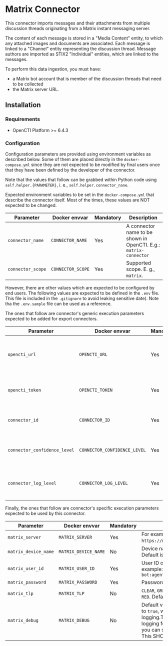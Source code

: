 # Matrix Connector

This connector imports messages and their attachments from multiple discussion threads originating from a Matrix instant messaging server.

The content of each message is stored in  a "Media Content" entity, to which any attached images and documents are associated. Each message is linked to a "Channel" entity representing the discussion thread. Message authors are imported as STIX2 "Individual" entities, which are linked to the messages.

To perform this data ingestion, you must have:
- a Matrix bot account that is member of the discussion threads that need to be collected
- the Matrix server URL.


## Installation

### Requirements

- OpenCTI Platform >= 6.4.3

### Configuration

Configuration parameters are provided using environment variables as described below.
Some of them are placed directly in the `docker-compose.yml` since they are not expected to be modified by final users once that they have been defined by the developer of the connector.

Note that the values that follow can be grabbed within Python code using `self.helper.{PARAMETER}`, i. e., `self.helper.connector_nane`.

Expected environment variables to be set in the  `docker-compose.yml` that describe the connector itself.
Most of the times, these values are NOT expected to be changed.

| Parameter                            | Docker envvar                       | Mandatory    | Description                                                                                                                                                |
| ------------------------------------ | ----------------------------------- | ------------ | ---------------------------------------------------------------------------------------------------------------------------------------------------------- |
| `connector_name`                     | `CONNECTOR_NAME`                    | Yes          | A connector name to be shown in OpenCTI. E.g.: `matrix-connector`                                                                                                                   |
| `connector_scope`                    | `CONNECTOR_SCOPE`                   | Yes          | Supported scope. E. g., `matrix`.                                                                                                                       |

However, there are other values which are expected to be configured by end users.
The following values are expected to be defined in the `.env` file.
This file is included in the `.gitignore` to avoid leaking sensitive date). 
Note tha the `.env.sample` file can be used as a reference.

The ones that follow are connector's generic execution parameters expected to be added for export connectors.

| Parameter                            | Docker envvar                       | Mandatory    | Description                                                                                                                                                |
| ------------------------------------ | ----------------------------------- | ------------ | ---------------------------------------------------------------------------------------------------------------------------------------------------------- |
| `opencti_url`                        | `OPENCTI_URL`                       | Yes          | The URL of the OpenCTI platform. Note that final `/` should be avoided. Example value: `http://opencti:8080`                                               |
| `opencti_token`                      | `OPENCTI_TOKEN`                     | Yes          | The default admin token configured in the OpenCTI platform parameters file.                                                                                |
| `connector_id`                       | `CONNECTOR_ID`                      | Yes          | A valid arbitrary `UUIDv4` that must be unique for this connector.                                                                                         |
| `connector_confidence_level`         | `CONNECTOR_CONFIDENCE_LEVEL`        | Yes          | The default confidence level for created sightings (a number between 1 and 4).                                                                             |
| `connector_log_level`                | `CONNECTOR_LOG_LEVEL`               | Yes          | The log level for this connector, could be `debug`, `info`, `warn` or `error` (less verbose).                                                              |

Finally, the ones that follow are connector's specific execution parameters expected to be used by this connector.

| Parameter                            | Docker envvar                       | Mandatory    | Description                                                                                                                                                |
| ------------------------------------ | ----------------------------------- | ------------ | ---------------------------------------------------------------------------------------------------------------------------------------------------------- |
| `matrix_server`                    | `MATRIX_SERVER`                   | Yes          | For example: `https://matrix.agent.tchap.gouv.fr`.                                                                                                                                       |
| `matrix_device_name`                    | `MATRIX_DEVICE_NAME`                   | No          | Device name of the Matrix Client. Default is `octi_bot`.                                                                                                                                     |
| `matrix_user_id`                    | `MATRIX_USER_ID`                   | Yes          | User ID of the bot account. For example: `@octi-bot:agent.tchap.gouv.fr`                                                                                                                                       |
| `matrix_password`                    | `MATRIX_PASSWORD`                   | Yes          | Password of the bot account.                                                                                                                                      |
| `matrix_tlp`                    | `MATRIX_TLP`                   | No          | `CLEAR`, `GREEN`, `AMBER`, `AMBER+STRICT` or `RED`. Default value is `AMBER`.                                                                                                                                       |
| `matrix_debug`                    | `MATRIX_DEBUG`                   | No          | Default value is `false`. Setting debug to `true`, will activate a very verbose logging.This also activates the logging for the requests package, so you can see every request you send. This SHOULD NOT be active.                                                            .                                                                           |

